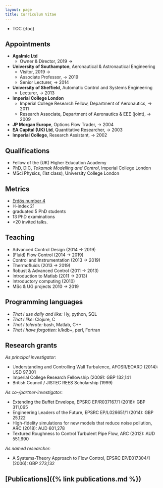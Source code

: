 ```yaml
---
layout: page
title: Curriculum Vitae
---
```


* TOC
{:toc}

## Appointments

* **Agalmic Ltd**
    - Owner & Director, 2019 &#8594;
*  **University of Southampton**, Aeronautical & Astronautical Engineering
    * Visitor, 2019 &#8594; 
    * Associate Professor, &#8594; 2019
    * Senior Lecturer, &#8594; 2014
* **University of Sheffield**, Automatic Control and Systems Engineering
    * Lecturer, &#8594; 2013
* **Imperial College London**
    * Imperial College Research Fellow, Department of Aeronautics, &#8594; 2011
    * Research Associate, Department of Aeronautics & EEE (joint), &#8594; 2009
* **JP Morgan Europe**, Options Flow Trader, &#8594; 2004
* **EA Capital (UK) Ltd**, Quantitative Researcher, &#8594; 2003
* **Imperial College**, Research Assistant, &#8594; 2002


## Qualifications

* Fellow of the (UK) Higher Education Academy
* PhD, DIC, *Tokamak Modelling and Control*, Imperial College London
* MSci Physics, (1st class), University College London


## Metrics

* [Erdös number 4](http://en.wikipedia.org/wiki/Erd%C5%91s_number)
* H-index 21
* graduated 5 PhD students
* 13 PhD examinations
* \>20 invited talks.


## Teaching

* Advanced Control Design (2014 &#8594; 2019)
* (Fluid) Flow Control (2014 &#8594; 2019)
* Control and Instrumentation (2013 &#8594; 2019)
* Thermofluids (2013 &#8594; 2019)
* Robust & Advanced Control (2011 &#8594; 2013)
* Introduction to Matlab (2011 &#8594; 2013)
* Introductory computing (2010)
* MSc & UG projects 2010 &#8594; 2019


## Programming languages

* *That I use daily and like:* Hy, python, SQL
* *That I like:* Clojure, C
* *That I tolerate:* bash, Matlab, C++
* *That I have forgotten:* k/kdb+, perl, Fortran


## Research grants

*As principal investigator:*

* Understanding and Controlling Wall Turbulence, AFOSR/EOARD (2014): USD 97,301
* Imperial College Research Fellowship (2009): GBP 132,141
* British Council / JISTEC REES Scholarship (1999)

*As co-/partner-investigator:*

* Extending the Buffet Envelope, EPSRC EP/R037167/1 (2018): GBP 311,065
* Engineering Leaders of the Future, EPSRC EP/L026651/1 (2014): GBP 25,122
* High-fidelity simulations for new models that reduce noise pollution, ARC (2018): AUD 601,278
* Textured Roughness to Control Turbulent Pipe Flow, ARC (2012): AUD 551,690

*As named researcher:*

* A Systems-Theory Approach to Flow Control, EPSRC EP/E017304/1 (2006): GBP 273,132


## [Publications]({% link publications.md %})

